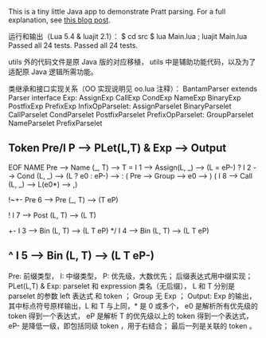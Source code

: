 This is a tiny little Java app to demonstrate Pratt parsing. For a full explanation, see [this blog post](http://journal.stuffwithstuff.com/2011/03/19/pratt-parsers-expression-parsing-made-easy/).



运行和输出（Lua 5.4 & luajit 2.1）：
$ cd src
$ lua Main.lua ; luajit Main.lua
Passed all 24 tests.
Passed all 24 tests.

utils 外的代码文件是原 Java 版的对应移植，
utils 中是辅助功能代码，以及为了适配原 Java 逻辑所需功能。

类继承和接口实现关系（OO 实现说明见 oo.lua 注释）：
BantamParser extends Parser
interface
    Exp:
        AssignExp CallExp CondExp NameExp
        BinaryExp PostfixExp PrefixExp
    InfixOpParselet:
        AssignParselet BinaryParselet CallParselet CondParselet
        PostfixParselet
    PrefixOpParselet:
        GroupParselet NameParselet PrefixParselet

Token   Pre/I P --> PLet(L,T) & Exp --> Output
------------------------------------------------------------------------
EOF
NAME    Pre     --> Name  (_, T)    --> T
=       I   1   --> Assign(L, _)    --> (L = eP-)
?       I   2   --> Cond  (L, _)    --> (L ? e0 : eP-)  --> :
(       Pre     --> Group           --> e0              --> )
(       I   8   --> Call  (L, _)    --> L(e0*)          --> ,)

!~+-    Pre 6   --> Pre   (_, T)    --> (T eP)

!       I   7   --> Post  (L, T)    --> (L T)

+-      I   3   --> Bin   (L, T)    --> (L T eP)
*/      I   4   --> Bin   (L, T)    --> (L T eP)

^       I   5   --> Bin   (L, T)    --> (L T eP-)
------------------------------------------------------------------------
Pre: 前缀类型， I: 中缀类型， P: 优先级，大数优先；
    后缀表达式用中缀实现；
PLet(L,T) & Exp: parselet 和 expression 类名（无后缀），
    L 和 T 分别是 parselet 的参数 left 表达式 和 token ；
    Group 无 Exp ；
Output: Exp 的输出，其中标点符号原样输出，L 和 T 与上同，* 是 0 或多个，
    e0 是解析所有优先级的 token 得到一个表达式，
    eP 是解析 T 的优先级以上的 token 得到一个表达式，
    eP- 是降低一级，即包括同级 token ，用于右结合；
最后一列是关联的 token 。
